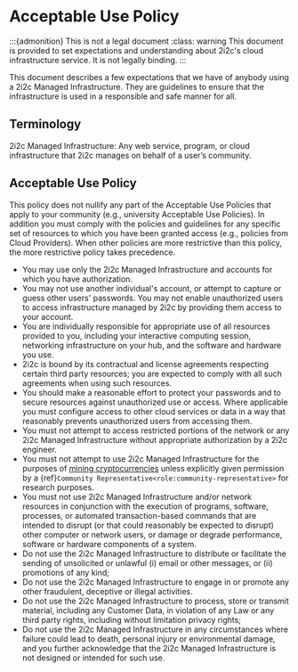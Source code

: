 # Acceptable Use Policy

:::{admonition} This is not a legal document
:class: warning
This document is provided to set expectations and understanding about 2i2c's cloud infrastructure service.
It is not legally binding.
:::

This document describes a few expectations that we have of anybody using a 2i2c Managed Infrastructure. They are guidelines to ensure that the infrastructure is used in a responsible and safe manner for all.
## Terminology

2i2c Managed Infrastructure: Any web service, program, or cloud infrastructure that 2i2c manages on behalf of a user’s community.

## Acceptable Use Policy

This policy does not nullify any part of the Acceptable Use Policies that apply to your community (e.g., university Acceptable Use Policies).
In addition you must comply with the policies and guidelines for any specific set of resources to which you have been granted access (e.g., policies from Cloud Providers).
When other policies are more restrictive than this policy, the more restrictive policy takes precedence.

- You may use only the 2i2c Managed Infrastructure and accounts for which you have authorization.
- You may not use another individual's account, or attempt to capture or guess other users' passwords.
  You may not enable unauthorized users to access infrastructure managed by 2i2c by providing them access to your account.
- You are individually responsible for appropriate use of all resources provided to you, including your interactive computing session, networking infrastructure on your hub, and the software and hardware you use.
- 2i2c is bound by its contractual and license agreements respecting certain third party resources; you are expected to comply with all such agreements when using such resources.
- You should make a reasonable effort to protect your passwords and to secure resources against unauthorized use or access.
  Where applicable you must configure access to other cloud services or data in a way that reasonably prevents unauthorized users from accessing them.
- You must not attempt to access restricted portions of the network or any 2i2c Managed Infrastructure without appropriate authorization by a 2i2c engineer.
- You must not attempt to use 2i2c Managed Infrastructure for the purposes of [mining cryptocurrencies](https://en.wikipedia.org/wiki/Cryptocurrency#Mining) unless explicitly given permission by a {ref}`Community Representative<role:community-representative>` for research purposes.
- You must not use 2i2c Managed Infrastructure and/or network resources in conjunction with the execution of programs, software, processes, or automated transaction-based commands that are intended to disrupt (or that could reasonably be expected to disrupt) other computer or network users, or damage or degrade performance, software or hardware components of a system.
- Do not use the 2i2c Managed Infrastructure to distribute or facilitate the sending of unsolicited or unlawful (i) email or other messages, or (ii) promotions of any kind;
- Do not use the 2i2c Managed Infrastructure to engage in or promote any other fraudulent, deceptive or illegal activities.
- Do not use the 2i2c Managed Infrastructure to process, store or transmit material, including any Customer Data, in violation of any Law or any third party rights, including without limitation privacy rights;
- Do not use the 2i2c Managed Infrastructure in any circumstances where failure could lead to death, personal injury or environmental damage, and you further acknowledge that the 2i2c Managed Infrastructure is not designed or intended for such use.
